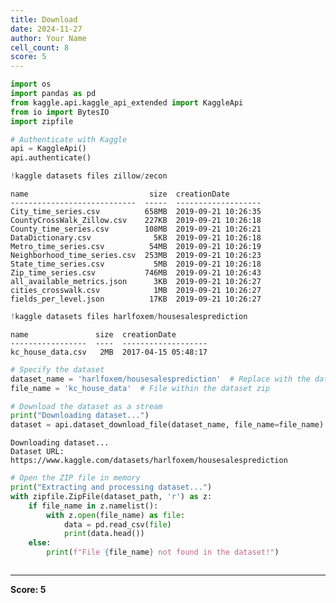 ```yaml
---
title: Download
date: 2024-11-27
author: Your Name
cell_count: 8
score: 5
---
```


```python
import os
import pandas as pd
from kaggle.api.kaggle_api_extended import KaggleApi
from io import BytesIO
import zipfile
```


```python
# Authenticate with Kaggle
api = KaggleApi()
api.authenticate()
```


```python
!kaggle datasets files zillow/zecon
```

    name                           size  creationDate         
    ----------------------------  -----  -------------------  
    City_time_series.csv          658MB  2019-09-21 10:26:35  
    CountyCrossWalk_Zillow.csv    227KB  2019-09-21 10:26:18  
    County_time_series.csv        108MB  2019-09-21 10:26:21  
    DataDictionary.csv              5KB  2019-09-21 10:26:18  
    Metro_time_series.csv          54MB  2019-09-21 10:26:19  
    Neighborhood_time_series.csv  253MB  2019-09-21 10:26:23  
    State_time_series.csv           5MB  2019-09-21 10:26:18  
    Zip_time_series.csv           746MB  2019-09-21 10:26:43  
    all_available_metrics.json      3KB  2019-09-21 10:26:27  
    cities_crosswalk.csv            1MB  2019-09-21 10:26:27  
    fields_per_level.json          17KB  2019-09-21 10:26:27  



```python
!kaggle datasets files harlfoxem/housesalesprediction
```

    name               size  creationDate         
    -----------------  ----  -------------------  
    kc_house_data.csv   2MB  2017-04-15 05:48:17  



```python
# Specify the dataset
dataset_name = 'harlfoxem/housesalesprediction'  # Replace with the dataset slug
file_name = 'kc_house_data'  # File within the dataset zip
```


```python
# Download the dataset as a stream
print("Downloading dataset...")
dataset = api.dataset_download_file(dataset_name, file_name=file_name)
```

    Downloading dataset...
    Dataset URL: https://www.kaggle.com/datasets/harlfoxem/housesalesprediction



```python
# Open the ZIP file in memory
print("Extracting and processing dataset...")
with zipfile.ZipFile(dataset_path, 'r') as z:
    if file_name in z.namelist():
        with z.open(file_name) as file:
            data = pd.read_csv(file)
            print(data.head())
    else:
        print(f"File {file_name} not found in the dataset!")
```


```python

```


---
**Score: 5**
